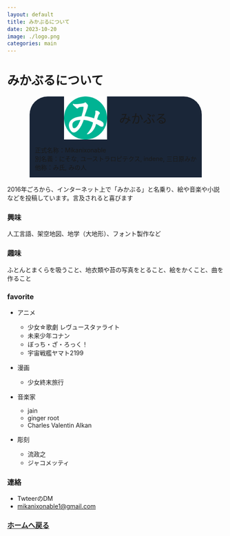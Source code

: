 ```yaml
---
layout: default
title: みかぶるについて
date: 2023-10-20
image: ./logo.png
categories: main
---
```


# みかぶるについて
<div style="
display: flex;
flex-direction: column;
align-items: center;
">
<div style="
display: flex;
flex-direction: column;
align-items: center;
justify-content: center;
background-color: #1a2638;
border-radius: 3em 3em 0em 0em;
max-width: 400px
">
<div style="
display: flex;
flex-direction: row;
align-items: center;
justify-content: center;
font-size: 2em
">
<img src="logo5.png" style="width: min(100px, 90%)"/>
　みかぶる
</div>
<p>
正式名称：Mikanixonable<br>
別名義：にそな, ユーストラロピテクス, indene, 三日原みか<br>
他称：み氏, みの人
</p>
</div></div><br>
2016年ごろから、インターネット上で「みかぶる」と名乗り、絵や音楽や小説などを投稿しています。言及されると喜びます<br/>

### 興味
人工言語、架空地図、地学（大地形）、フォント製作など

### 趣味
ふとんとまくらを吸うこと、地衣類や苔の写真をとること、絵をかくこと、曲を作ること

### favorite
- アニメ
  - 少女☆歌劇 レヴュースタァライト
  - 未来少年コナン
  - ぼっち・ざ・ろっく！
  - 宇宙戦艦ヤマト2199
- 漫画
  - 少女終末旅行

- 音楽家
  - jain
  - ginger root
  - Charles Valentin Alkan
- 彫刻
  - 流政之
  - ジャコメッティ


### 連絡
- TwteerのDM
- mikanixonable1@gmail.com



### [ホームへ戻る](./index.html)